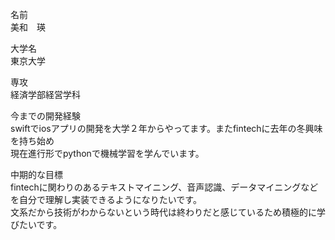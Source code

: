 名前     　　   
美和　瑛   　  

大学名   　　  
東京大学    　　    

専攻   　　  
経済学部経営学科    　　  

今までの開発経験    　　　　  
swiftでiosアプリの開発を大学２年からやってます。またfintechに去年の冬興味を持ち始め  
現在進行形でpythonで機械学習を学んでいます。    　　  

中期的な目標    
fintechに関わりのあるテキストマイニング、音声認識、データマイニングなどを自分で理解し実装できるようになりたいです。  
文系だから技術がわからないという時代は終わりだと感じているため積極的に学びたいです。      　　  
